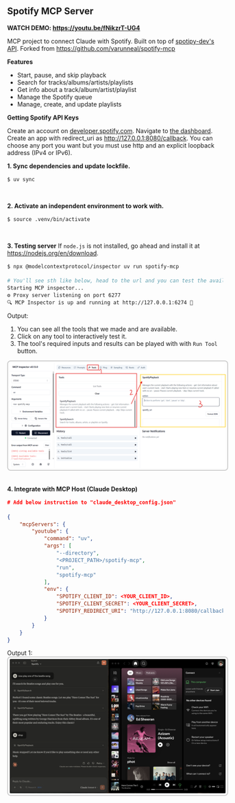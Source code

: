 ## Spotify MCP Server
**WATCH DEMO: https://youtu.be/fNikzrT-UG4**

MCP project to connect Claude with Spotify. Built on top of [spotipy-dev's API](https://github.com/spotipy-dev/spotipy/tree/2.24.0).
Forked from https://github.com/varunneal/spotify-mcp

**Features**

- Start, pause, and skip playback
- Search for tracks/albums/artists/playlists
- Get info about a track/album/artist/playlist
- Manage the Spotify queue
- Manage, create, and update playlists

**Getting Spotify API Keys**

Create an account on [developer.spotify.com](https://developer.spotify.com/). Navigate to [the dashboard](https://developer.spotify.com/dashboard). 
Create an app with redirect_uri as http://127.0.0.1:8080/callback. 
You can choose any port you want but you must use http and an explicit loopback address (IPv4 or IPv6).

**1. Sync dependencies and update lockfile.**

```bash
$ uv sync
```

<br />

**2. Activate an independent environment to work with.**

```bash
$ source .venv/bin/activate
```

<br />

**3. Testing server**
If `node.js` is not installed, go ahead and install it at https://nodejs.org/en/download.

```bash
$ npx @modelcontextprotocol/inspector uv run spotify-mcp

# You'll see sth like below, head to the url and you can test the available tools, resources, prompts we implemented.
Starting MCP inspector...
⚙️ Proxy server listening on port 6277
🔍 MCP Inspector is up and running at http://127.0.0.1:6274 🚀
```

Output:
1. You can see all the tools that we made and are available.
2. Click on any tool to interactively test it.
3. The tool's required inputs and results can be played with with `Run Tool` button.

<img src="imgs/out_demo1.png" alt="output_server_demo_img" style="border: 2px solid #ccc; border-radius: 8px; padding: 4px;" />

<br />
<br />

**4. Integrate with MCP Host (Claude Desktop)**
```json
# Add below instruction to "claude_desktop_config.json"

{
    "mcpServers": {
        "youtube": {
            "command": "uv",
            "args": [
                "--directory",
                "<PROJECT_PATH>/spotify-mcp",
                "run",
                "spotify-mcp"
            ],
            "env": {
                "SPOTIFY_CLIENT_ID": <YOUR_CLIENT_ID>,
                "SPOTIFY_CLIENT_SECRET": <YOUR_CLIENT_SECRET>,
                "SPOTIFY_REDIRECT_URI": "http://127.0.0.1:8080/callback"
            }
        }
    }
}
```

Output 1:
<img src="imgs/out_demo2.png" alt="output_server_demo_img" style="border: 2px solid #ccc; border-radius: 8px; padding: 4px;" />
